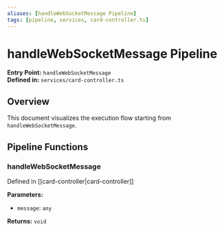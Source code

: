 ```yaml
---
aliases: [handleWebSocketMessage Pipeline]
tags: [pipeline, services, card-controller.ts]
---
```


# handleWebSocketMessage Pipeline

**Entry Point:** `handleWebSocketMessage`  
**Defined in:** `services/card-controller.ts`  

## Overview

This document visualizes the execution flow starting from `handleWebSocketMessage`.

## Pipeline Functions

### handleWebSocketMessage

Defined in [[card-controller|card-controller]]

**Parameters:**

- `message`: `any`

**Returns:** `void`

